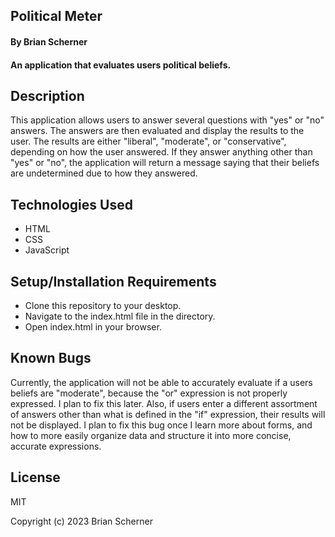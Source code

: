 ## Political Meter

#### By Brian Scherner

#### An application that evaluates users political beliefs.

## Description

This application allows users to answer several questions with "yes" or "no" answers. The answers are then evaluated and display the results to the user. The results are either "liberal", "moderate", or "conservative", depending on how the user answered. If they answer anything other than "yes" or "no", the application will return a message saying that their beliefs are undetermined due to how they answered.

## Technologies Used

* HTML
* CSS
* JavaScript

## Setup/Installation Requirements

* Clone this repository to your desktop.
* Navigate to the index.html file in the directory.
* Open index.html in your browser.

## Known Bugs

Currently, the application will not be able to accurately evaluate if a users beliefs are "moderate", because the "or" expression is not properly expressed. I plan to fix this later. Also, if users enter a different assortment of answers other than what is defined in the "if" expression, their results will not be displayed. I plan to fix this bug once I learn more about forms, and how to more easily organize data and structure it into more concise, accurate expressions.

## License

MIT

Copyright (c) 2023 Brian Scherner
